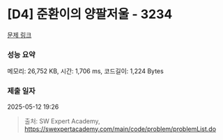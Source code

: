 # [D4] 준환이의 양팔저울 - 3234 

[문제 링크](https://swexpertacademy.com/main/code/problem/problemDetail.do?contestProbId=AWAe7XSKfUUDFAUw) 

### 성능 요약

메모리: 26,752 KB, 시간: 1,706 ms, 코드길이: 1,224 Bytes

### 제출 일자

2025-05-12 19:26



> 출처: SW Expert Academy, https://swexpertacademy.com/main/code/problem/problemList.do